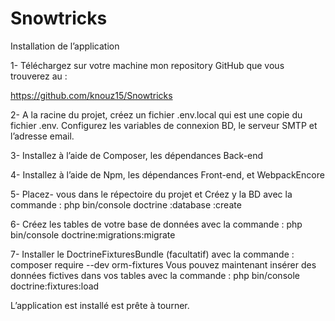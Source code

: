 # Snowtricks

Installation de l’application

1- Téléchargez sur votre machine mon repository GitHub que vous trouverez au :

https://github.com/knouz15/Snowtricks

2-  A la racine du projet, créez un fichier .env.local  qui est une copie du fichier .env.
Configurez les variables de connexion BD, le serveur SMTP et l’adresse email.

3- Installez à l’aide de Composer, les dépendances Back-end

4- Installez à l’aide de Npm, les dépendances Front-end, et WebpackEncore

5- Placez- vous dans le répectoire du projet et Créez y la BD avec la commande :
      php bin/console doctrine :database :create

6- Créez les tables de votre base de données avec la commande :
      php bin/console doctrine:migrations:migrate

7-  Installer le DoctrineFixturesBundle (facultatif) avec la commande :
composer require --dev orm-fixtures
Vous pouvez maintenant insérer des données fictives dans vos tables avec la commande :
 php bin/console doctrine:fixtures:load 

L’application est installé est prête à tourner.
